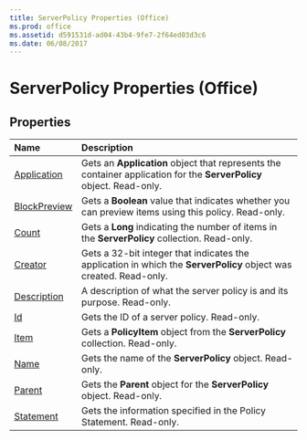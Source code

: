 ```yaml
---
title: ServerPolicy Properties (Office)
ms.prod: office
ms.assetid: d591531d-ad04-43b4-9fe7-2f64ed03d3c6
ms.date: 06/08/2017
---
```



# ServerPolicy Properties (Office)

## Properties



|**Name**|**Description**|
|:-----|:-----|
|[Application](serverpolicy-application-property-office.md)|Gets an **Application** object that represents the container application for the **ServerPolicy** object. Read-only.|
|[BlockPreview](serverpolicy-blockpreview-property-office.md)|Gets a **Boolean** value that indicates whether you can preview items using this policy. Read-only.|
|[Count](serverpolicy-count-property-office.md)|Gets a **Long** indicating the number of items in the **ServerPolicy** collection. Read-only.|
|[Creator](serverpolicy-creator-property-office.md)|Gets a 32-bit integer that indicates the application in which the **ServerPolicy** object was created. Read-only.|
|[Description](serverpolicy-description-property-office.md)|A description of what the server policy is and its purpose. Read-only.|
|[Id](serverpolicy-id-property-office.md)|Gets the ID of a server policy. Read-only.|
|[Item](serverpolicy-item-property-office.md)|Gets a **PolicyItem** object from the **ServerPolicy** collection. Read-only.|
|[Name](serverpolicy-name-property-office.md)|Gets the name of the **ServerPolicy** object. Read-only.|
|[Parent](serverpolicy-parent-property-office.md)|Gets the **Parent** object for the **ServerPolicy** object. Read-only.|
|[Statement](serverpolicy-statement-property-office.md)|Gets the information specified in the Policy Statement. Read-only.|

